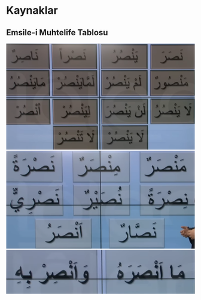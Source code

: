 # Kaynaklar

## Emsile-i Muhtelife Tablosu

![](../../_media/2022-12-09-03-12-36.png)
![](../../_media/2022-12-09-03-17-07.png)
![](../../_media/2022-12-09-03-19-10.png)
